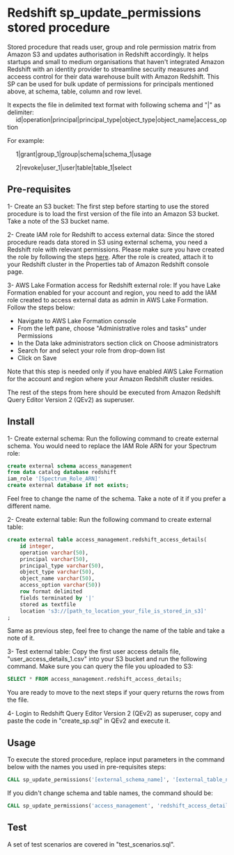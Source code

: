 # Redshift sp_update_permissions stored procedure

Stored procedure that reads user, group and role permission matrix from Amazon S3 and updates authorisation in Redshift accordingly. It helps startups and small to medium organisations that haven't integrated Amazon Redshift with an identity provider to streamline security measures and acceess control for their data warehouse built with Amazon Redshift. This SP can be used for bulk update of permissions for principals mentioned above, at schema, table, column and row level. 

It expects the file in delimited text format with following schema and "|" as delimiter:          
&nbsp;&nbsp;&nbsp;&nbsp;&nbsp;id|operation|principal|principal_type|object_type|object_name|access_option

For example:

&nbsp;&nbsp;&nbsp;&nbsp;&nbsp;1|grant|group_1|group|schema|schema_1|usage

&nbsp;&nbsp;&nbsp;&nbsp;&nbsp;2|revoke|user_1|user|table|table_1|select

## Pre-requisites

1- Create an S3 bucket: The first step before starting to use the stored procedure is to load the first version of the file into an Amazon S3 bucket. Take a note of the S3 bucket name.

2- Create IAM role for Redshift to access external data: Since the stored procedure reads data stored in S3 using external schema, you need a Redshift role with relevant permissions. Please make sure you have created the role by following the steps [here](https://docs.aws.amazon.com/redshift/latest/dg/c-getting-started-using-spectrum-create-role.html). After the role is created, attach it to your Redshift cluster in the Properties tab of Amazon Redshift console page.

3- AWS Lake Formation access for Redshift external role: If you have Lake Formation enabled for your account and region, you need to add the IAM role created to access external data as admin in AWS Lake Formation. Follow the steps below:

- Navigate to AWS Lake Formation console
- From the left pane, choose "Administrative roles and tasks" under Permissions
- In the Data lake administrators section click on Choose administrators
- Search for and select your role from drop-down list
- Click on Save

Note that this step is needed only if you have enabled AWS Lake Formation for the account and region where your Amazon Redshift cluster resides.

The rest of the steps from here should be executed from Amazon Redshift Query Editor Version 2 (QEv2) as superuser.


## Install
1- Create external schema: Run the following command to create external schema. You would need to replace the IAM Role ARN for your Spectrum role:

```sql
create external schema access_management 
from data catalog database redshift 
iam_role '[Spectrum_Role_ARN]' 
create external database if not exists;

```
Feel free to change the name of the schema. Take a note of it if you prefer a different name.

2- Create external table: Run the following command to create external table: 
```sql
create external table access_management.redshift_access_details(
    id integer,
    operation varchar(50),
    principal varchar(50),
    principal_type varchar(50),
    object_type varchar(50),
    object_name varchar(50),
    access_option varchar(50))
    row format delimited
    fields terminated by '|'
    stored as textfile
    location 's3://[path_to_location_your_file_is_stored_in_s3]'
;

```
Same as previous step, feel free to change the name of the table and take a note of it.

3- Test external table: Copy the first user access details file, "user_access_details_1.csv" into your S3 bucket and run the following command. Make sure you can query the file you uploaded to S3:

```sql
SELECT * FROM access_management.redshift_access_details;

```
You are ready to move to the next steps if your query returns the rows from the file.


4- Login to Redshift Query Editor Version 2 (QEv2) as superuser, copy and paste the code in "create_sp.sql" in QEv2 and execute it. 


## Usage

To execute the stored procedure, replace input parameters in the command below with the names you used in pre-requisites steps:

```sql
CALL sp_update_permissions('[external_schema_name]', '[external_table_name]','[iam_role_arn]');

```
If you didn't change schema and table names, the command should be:
```sql
CALL sp_update_permissions('access_management', 'redshift_access_details','[iam_role_arn]');

```

## Test

A set of test scenarios are covered in "test_scenarios.sql". 
